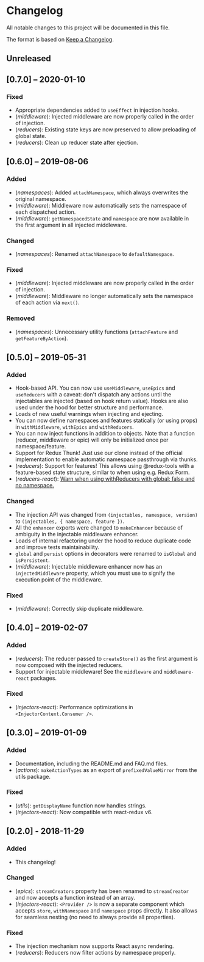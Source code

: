 # Changelog

All notable changes to this project will be documented in this file.

The format is based on [Keep a Changelog](https://keepachangelog.com/en/1.0.0/).

## Unreleased

## [0.7.0] – 2020-01-10

### Fixed

- Appropriate dependencies added to `useEffect` in injection hooks.
- (_middleware_): Injected middleware are now properly called in the order of injection.
- (_reducers_): Existing state keys are now preserved to allow preloading of global state.
- (_reducers_): Clean up reducer state after ejection.

## [0.6.0] – 2019-08-06

### Added

- (_namespaces_): Added `attachNamespace`, which always overwrites the original namespace.
- (_middleware_): Middleware now automatically sets the namespace of each dispatched action.
- (_middleware_): `getNamespacedState` and `namespace` are now available in the first argument in all injected middleware.

### Changed

- (_namespaces_): Renamed `attachNamespace` to `defaultNamespace`.

### Fixed

- (_middleware_): Injected middleware are now properly called in the order of injection.
- (_middleware_): Middleware no longer automatically sets the namespace of each action via `next()`.

### Removed

- (_namespaces_): Unnecessary utility functions (`attachFeature` and `getFeatureByAction`).

## [0.5.0] – 2019-05-31

### Added

- Hook-based API. You can now use `useMiddleware`, `useEpics` and `useReducers` with a caveat: don't dispatch any actions until the injectables are injected (based on hook return value). Hooks are also used under the hood for better structure and performance.
- Loads of new useful warnings when injecting and ejecting.
- You can now define namespaces and features statically (or using props) in `withMiddleware`, `withEpics` and `withReducers`.
- You can now inject functions in addition to objects. Note that a function (reducer, middleware or epic) will only be initialized once per namespace/feature.
- Support for Redux Thunk! Just use our clone instead of the official implementation to enable automatic namespace passthrough via thunks.
- (_reducers_): Support for features! This allows using @redux-tools with a feature-based state structure, similar to when using e.g. Redux Form.
- (_reducers-react_): [Warn when using withReducers with global: false and no namespace.](https://github.com/lundegaard/redux-tools/pull/47)

### Changed

- The injection API was changed from `(injectables, namespace, version)` to `(injectables, { namespace, feature })`.
- All the `enhancer` exports were changed to `makeEnhancer` because of ambiguity in the injectable middleware enhancer.
- Loads of internal refactoring under the hood to reduce duplicate code and improve tests maintainability.
- `global` and `persist` options in decorators were renamed to `isGlobal` and `isPersistent`.
- (_middleware_): Injectable middleware enhancer now has an `injectedMiddleware` property, which you must use to signify the execution point of the middleware.

### Fixed

- (_middleware_): Correctly skip duplicate middleware.

## [0.4.0] – 2019-02-07

### Added

- (_reducers_): The reducer passed to `createStore()` as the first argument is now composed with the injected reducers.
- Support for injectable middleware! See the `middleware` and `middleware-react` packages.

### Fixed

- (_injectors-react_): Performance optimizations in `<InjectorContext.Consumer />`.

## [0.3.0] – 2019-01-09

### Added

- Documentation, including the README.md and FAQ.md files.
- (_actions_): `makeActionTypes` as an export of `prefixedValueMirror` from the utils package.

### Fixed

- (_utils_): `getDisplayName` function now handles strings.
- (_injectors-react_): Now compatible with react-redux v6.

## [0.2.0] - 2018-11-29

### Added

- This changelog!

### Changed

- (_epics_): `streamCreators` property has been renamed to `streamCreator` and now accepts a function instead of an array.
- (_injectors-react_): `<Provider />` is now a separate component which accepts `store`, `withNamespace` and `namespace` props directly. It also allows for seamless nesting (no need to always provide all properties).

### Fixed

- The injection mechanism now supports React async rendering.
- (_reducers_): Reducers now filter actions by namespace properly.

